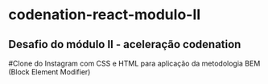 # codenation-react-modulo-II

## Desafio do módulo II - aceleração codenation

#Clone do Instagram com CSS e HTML para aplicação da metodologia BEM (Block Element Modifier)
